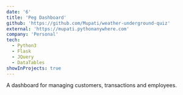 ```yaml
---
date: '6'
title: 'Peg Dashboard'
github: 'https://github.com/Mupati/weather-underground-quiz'
external: 'https://mupati.pythonanywhere.com'
company: 'Personal'
tech:
  - Python3
  - Flask
  - JQuery
  - DataTables
showInProjects: true
---
```


A dashboard for managing customers, transactions and employees.
